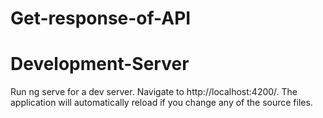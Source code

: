 # Get-response-of-API
# Development-Server
Run ng serve for a dev server. Navigate to http://localhost:4200/. The application will automatically reload if you change any of the source files.

